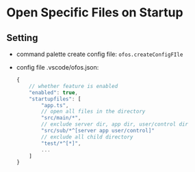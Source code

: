 # Open Specific Files on Startup

## Setting

* command palette
    create config file:
    `ofos.createConfigFIle`

* config file
    .vscode/ofos.json:
    ```js
    {
        // whether feature is enabled
        "enabled": true,
        "startupfiles": [
            "app.ts",
            // open all files in the directory
            "src/main/*",
            // exclude server dir, app dir, user/control dir
            "src/sub/*^[server app user/control]"
            // exclude all child directory
            "test/*^[*]",
            ...
        ]
    }
    ```
